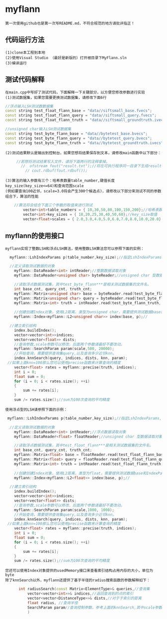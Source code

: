 myflann
=====================
    第一次使用github也是第一次写README.md，不符合规范的地方请批评指正！
代码运行方法
---------------------
    (1)clone本工程到本地
    (2)使用Visual Studio （最好是新版的）打开根目录下MyFlann.sln
    (3)编译运行
测试代码解释
---------------------
    在main.cpp中写好了测试代码，下面解释一下关键部分，以方便您修改参数进行实验
    (1)测试数据集，如果您需要更换测试数据集，请修改下面6行
```c++
//浮点输入LSH测试数数据集
const string test_float_flann_base = "data//siftsmall_base.fvecs";
const string test_float_flann_query = "data//siftsmall_query.fvecs";
const string test_float_flann_truth = "data//siftsmall_groundtruth.ivecs";

//unsigned char输入LSH测试数据集
const string test_byte_flann_base = "data//bytetest_base.bvecs";
const string test_byte_flann_query = "data//bytetest_query.bvecs";
const string test_byte_flann_truth = "data//bytetest_groundtruth.ivecs";
```
    (2)测试结果默认是输出到控制台，如果您想将结果保存到文本，请修改main函数中以下部分：
```c++
     //若想将测试结果写入文件，请将下面两行的注释拿掉。
	   //  ofstream fout("result.txt");//将在可执行程序同一目录下生成result.txt
		 // cout.rdbuf(fout.rdbuf());
```
    (3)算法的输入参数有三个：哈希表数量table_number,键值长度key_size(key_size<=64)和查询范围scale
    (例如要查询100近邻，scale=3.0将会产生300个候选点)，请修改以下部分来测试不同的参数组合下，算法的性能
```c++
    //算法将会组合下面三个参数的取值来进行测试
		vector<int>table_numbers = { 10,30,50,80,100,150,200};//哈希表数量取值
		vector<int>key_sizes = { 18,20,25,30,40,50,60};//key_size取值
		vector<float>scales = { 2.0,3.0,4.0,5.0,6.0,7.0,8.0,10.0,20.0};//scale取值
```
myflann的使用接口
---------------------
    myflann实现了整数LSH和浮点LSH算法，使用整数LSH算法您可以参照下面的实例：
```c++
  myflann::LshIndexParams p(table_number,key_size);//指定LshIndexParams,需要提供table_num和key_size参数（key_size<=64）

  //定义读取测试数据的对象
	myflann::DataReader<int> intReader;//整数数据读取对象
	myflann::DataReader<unsigned char> byteReader;//unsigned char 型数据读取对象

	//读取浮点数据测试集，其中test_byte_flann***是相关测试数据集的文件名。
	int base_cnt, query_cnt, truth_cnt;
	myflann::Matrix<unsigned char> base = byteReader.read(test_byte_flann_base, base_cnt);//读取测试数据集
	myflann::Matrix<unsigned char> query = byteReader.read(test_byte_flann_query, query_cnt);//读取查询数据集
	myflann::Matrix<int> truth = intReader.read(test_byte_flann_truth, truth_cnt);//读取事实
	
	//创建创建Index对象，使用L2距离，类型为unsigned char，需要提供测试数据base和IndexParam参数p
	myflann::Index<myflann::L2<unsigned char>> index(base, p);//

  //建立索引结构
	index.buildIndex();
	vector<vector<int>>indices;
	vector<vector<float>> dists;
	//查询参数,scale参数可以修改，后面两个参数请最好不要改动。
	myflann::SearchParam param(scale,500, 20000);
	//开始查询，需要提供查询集query,以及查询多少近邻knn。
	index.knnSearch(query, indices, dists, knn, param);
 //如果上面knn=100那么您可以使用precise函数来计算查询的精度
	vector<float> rates = myflann::precise(truth, indices);
	int i = 0;
	float sum = 0;
	for (i = 0; i < rates.size(); ++i)
	{
		sum += rates[i];
	}
	sum /= rates.size();//sum为100次查询的平均精度
```
    使用浮点型的LSH请参照下面的示例：
```c++
 myflann::LshIndexParams p(table_number,key_size);//指定LshIndexParams,需要提供table_num和key_size参数（key_size<=64）

  //定义读取测试数据的对象
	myflann::DataReader<int> intReader;//浮点数据读取对象
	myflann::DataReader<float> floatReader;//unsigned char 型数据读取对象

	//读取浮点数据测试集，其中test_float_flann***是相关测试数据集的文件名。
	int base_cnt, query_cnt, truth_cnt;
	myflann::Matrix<float> base = floatReader.read(test_float_flann_base, base_cnt);//读取测试数据集
	myflann::Matrix<float> query = floatReader.read(test_float_flann_query, query_cnt);//读取查询数据集
	myflann::Matrix<int> truth = intReader.read(test_float_flann_truth, truth_cnt);//读取事实
	
	//创建创建Index对象，使用L2距离，类型为float，需要提供测试数据base和IndexParam参数p
	myflann::Index<myflann::L2<float>> index(base, p);//

  //建立索引结构
	index.buildIndex();
	vector<vector<int>>indices;
	vector<vector<float>> dists;
	//查询参数,scale参数可以修改，后面两个参数请最好不要改动。
	myflann::SearchParam param(scale,1000, 1000);
	//开始查询，需要提供查询集query,以及查询多少近邻knn。
	index.knnSearch(query, indices, dists, knn, param);
 //如果上面knn=100那么您可以使用precise函数来计算查询的精度
	vector<float> rates = myflann::precise(truth, indices);
	int i = 0;
	float sum = 0;
	for (i = 0; i < rates.size(); ++i)
	{
		sum += rates[i];
	}
	sum /= rates.size();//sum为100次查询的平均精度
```
    您还可以使用Index对象提供的usedMemory接口来查看索引结构占用内存的大小，单位为byte
    除了knnSearch以外，myflann还提供了基于半径的radius搜索函数的参数解释如下：
  ```c++
  		int radiusSearch(const Matrix<ElementType>& queries,//查询集
			vector<vector<int>>& indices,//返回查询到的点的索引
			vector<vector<DistanceType>>& dists,//对于于索引的距离
			float radius, //查询半径
			SearchParam param//查询控制参数，参考上面的knnSearch,其中scale参数未使用
			)
  ```
